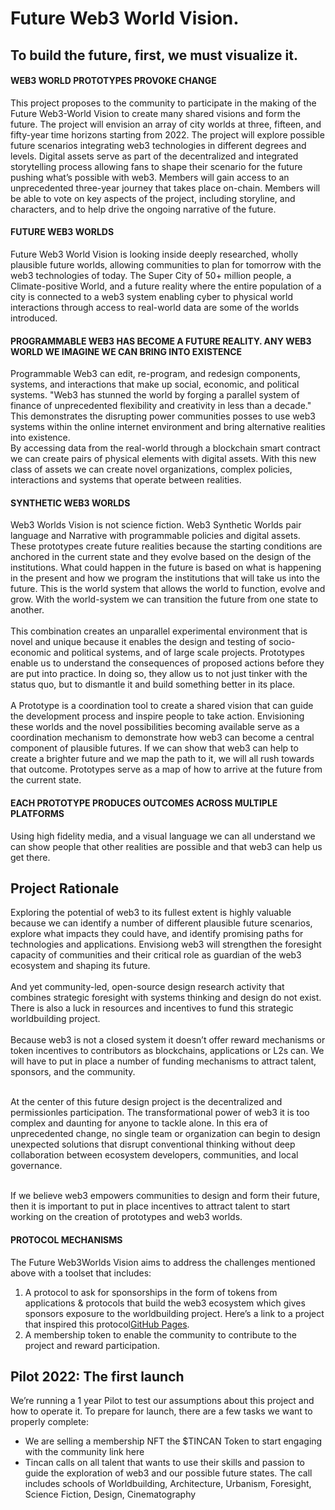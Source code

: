 
# Future Web3 World Vision.
## To build the future, first, we must visualize it.


#### WEB3 WORLD PROTOTYPES PROVOKE CHANGE
This project proposes to the community to participate in the making of the Future Web3-World Vision to create many shared visions and form the future. The project will envision an array of city worlds at three, fifteen, and fifty-year time horizons starting from 2022. The project will explore possible future scenarios integrating web3 technologies in different degrees and levels. Digital assets serve as part of the decentralized and integrated storytelling process allowing fans to shape their scenario for the future pushing what’s possible with web3. Members will gain access to an unprecedented three-year journey that takes place on-chain. Members will be able to vote on key aspects of the project, including storyline, and characters, and to help drive the ongoing narrative of the future.

#### FUTURE WEB3 WORLDS
Future Web3 World Vision is looking inside deeply researched, wholly plausible future worlds, allowing communities to plan for tomorrow with the web3 technologies of today. The Super City of 50+ million people, a Climate-positive World, and a future reality where the entire population of a city is connected to a web3 system enabling cyber to physical world interactions through access to real-world data are some of the worlds introduced.

#### PROGRAMMABLE WEB3 HAS BECOME A FUTURE REALITY. ANY WEB3 WORLD WE IMAGINE WE CAN BRING INTO EXISTENCE <br>
Programmable Web3 can edit, re-program, and redesign components, systems, and interactions that make up social, economic, and political systems. "Web3 has stunned the world by forging a parallel system of finance of unprecedented flexibility and creativity in less than a decade." This demonstrates the disrupting power communities posses to use web3 systems within the online internet environment and bring alternative realities into existence.<br>
By accessing data from the real-world through a blockchain smart contract we can create pairs of physical elements with digital assets. With this new class of assets we can create novel organizations, complex policies, interactions and systems that operate between realities. 

#### SYNTHETIC WEB3 WORLDS 
Web3 Worlds Vision is not science fiction. Web3 Synthetic Worlds pair language and Narrative with programmable policies and digital assets. These prototypes create future realities because the starting conditions are anchored in the current state and they evolve based on the design of the institutions. What could happen in the future is based on what is happening in the present and how we program the institutions that will take us into the future. This is  the world system that allows the world to function, evolve and grow. With the world-system we can transition the future from one state to another.<br><br>
This combination creates an unparallel experimental environment that is novel and unique because it enables the design and testing of socio-economic and political systems, and of large scale projects. Prototypes enable us to understand the consequences of proposed actions before they are put into practice. In doing so, they allow us to not just tinker with the status quo, but to dismantle it and build something better in its place.<br><br>
A Prototype is a coordination tool to create a shared vision that can guide the development process and inspire people to take action. Envisioning these worlds and the novel possibilities becoming available serve as a coordination mechanism to demonstrate how web3 can become a central component of plausible futures. If we can show that web3  can help to create a brighter future and we map the path to it, we will all rush towards that outcome. Prototypes serve as a map of how to arrive at the future from the current state.

#### EACH PROTOTYPE PRODUCES OUTCOMES ACROSS MULTIPLE PLATFORMS
Using high fidelity media, and a visual language we can all understand we can show people that other realities are possible and that web3 can help us get there.
 
## Project Rationale

Exploring the potential of web3 to its fullest extent is highly valuable because we can identify a number of different plausible future scenarios, explore what impacts they could have, and identify promising paths for technologies and applications. Envisiong web3 will strengthen the foresight capacity of communities and their critical role as guardian of the web3 ecosystem and shaping its future.<br><br>
And yet community-led, open-source design research activity that combines strategic foresight with systems thinking and design do not exist. There is also a luck in resources and incentives to fund this strategic worldbuilding project.<br><br>
Because web3 is not a closed system it doesn’t offer reward mechanisms or token incentives to contributors as blockchains, applications or L2s can. We will have to put in place a number of funding mechanisms to attract talent, sponsors, and the community.<br><br>

At the center of this future design project is the decentralized and permissionles participation. The transformational power of web3 it is too complex and daunting for anyone to tackle alone. In this era of unprecedented change, no single team or organization can begin to design unexpected solutions that disrupt conventional thinking without deep collaboration between ecosystem developers, communities, and local governance.<br><br>

If we believe web3 empowers communities to design and form their future, then it is important to put in place incentives to attract talent to start working on the creation of prototypes and web3 worlds.<br>

#### PROTOCOL MECHANISMS
The Future Web3Worlds Vision aims to address the challenges mentioned above with a toolset that includes: <br>
1. A protocol to ask for sponsorships in the form of tokens from applications & protocols that build the web3 ecosystem which gives sponsors exposure to the worldbuilding project.  Here’s a link to a project that inspired this protocol[GitHub Pages](https://pages.github.com/). <br>
2. A membership token to enable the community to contribute to the project and reward participation.

## Pilot 2022: The first launch
We’re running a 1 year Pilot to test our assumptions about this project and how to operate it.
To prepare for launch, there are a few tasks we want to properly complete:
* We are selling a membership NFT the $TINCAN Token to start engaging with the community link here
* Tincan calls on all talent that wants to use their skills and passion to guide the exploration of web3 and our possible future states. The call includes schools of Worldbuilding, Architecture, Urbanism, Foresight, Science Fiction, Design, Cinematography 












